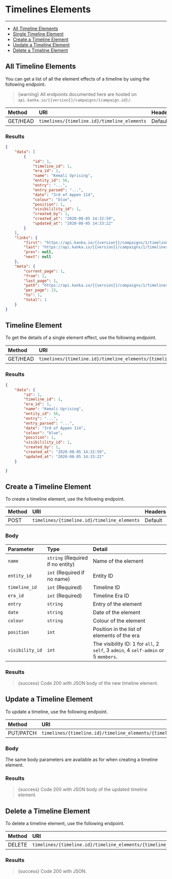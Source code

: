 # Timelines Elements

---

- [All Timeline Elements](#all-timeline-elements)
- [Single Timeline Element](#timeline-element)
- [Create a Timeline Element](#create-timeline-element)
- [Update a Timeline Element](#update-timeline-element)
- [Delete a Timeline Element](#delete-timeline-element)

<a name="all-timeline-elements"></a>
## All Timeline Elements

You can get a list of all the element effects of a timeline by using the following endpoint.

> {warning} All endpoints documented here are hosted on `api.kanka.io/{{version}}/campaigns/{campaign.id}/`.


| Method | URI | Headers |
| :- |   :-   |  :-  |
| GET/HEAD | `timelines/{timeline.id}/timeline_elements` | Default |

### Results
```json
{
    "data": [
        {
            "id": 1,
            "timeline_id": 1,
            "era_id": 1,
            "name": "Kemali Uprising",
            "entity_id": 56,
            "entry": "...",
            "entry_parsed": "...",
            "date": "3rd of Appen 114",
            "colour": "blue",
            "position": 1,
            "visibilility_id": 1,
            "created_by": 1,
            "created_at": "2020-08-05 14:32:59",
            "updated_at": "2020-08-05 14:33:22"
        }
    ],
    "links": {
        "first": "https://api.kanka.io/{{version}}/campaigns/1/timelines/1/timeline_elements?page=1",
        "last": "https://api.kanka.io/{{version}}/campaigns/1/timelines/1/timeline_elements?page=1",
        "prev": null,
        "next": null
    },
    "meta": {
        "current_page": 1,
        "from": 1,
        "last_page": 1,
        "path": "https://api.kanka.io/{{version}}/campaigns/1/timelines/1/timeline_elements",
        "per_page": 15,
        "to": 1,
        "total": 1
    }
}
```


<a name="timeline-element"></a>
## Timeline Element

To get the details of a single element effect, use the following endpoint.

| Method | URI | Headers |
| :- |   :-   |  :-  |
| GET/HEAD | `timelines/{timeline.id}/timeline_elements/{timeline_element.id}` | Default |

### Results
```json
{
    "data": {
        "id": 1,
        "timeline_id": 1,
        "era_id": 1,
        "name": "Kemali Uprising",
        "entity_id": 56,
        "entry": "...",
        "entry_parsed": "...",
        "date": "3rd of Appen 114",
        "colour": "blue",
        "position": 1,
        "visibilility_id": 1,
        "created_by": 1,
        "created_at": "2020-08-05 14:32:59",
        "updated_at": "2020-08-05 14:33:22"
    }

}
```


<a name="create-timeline-element"></a>
## Create a Timeline Element

To create a timeline element, use the following endpoint.

| Method | URI | Headers |
| :- |   :-   |  :-  |
| POST | `timelines/{timeline.id}/timeline_elements` | Default |

### Body

| Parameter | Type | Detail |
| :- |   :-   |  :-  |
| `name` | `string` (Required if no entity) | Name of the element |
| `entity_id` | `int` (Required if no name) | Entity ID |
| `timeline_id` | `int` (Required) | Timeline ID |
| `era_id` | `int` (Required) | Timeline Era ID |
| `entry` | `string` | Entry of the element |
| `date` | `string` | Date of the element |
| `colour` | `string` | Colour of the element |
| `position` | `int` | Position in the list of elements of the era |
| `visibility_id` | `int` | The visibility ID: 1 for `all`, 2 `self`, 3 `admin`, 4 `self-admin` or 5 `members`. |


### Results

> {success} Code 200 with JSON body of the new timeline element.


<a name="update-timeline-element"></a>
## Update a Timeline Element

To update a timeline, use the following endpoint.

| Method | URI | Headers |
| :- |   :-   |  :-  |
| PUT/PATCH | `timelines/{timeline.id}/timeline_elements/{timeline_element.id}` | Default |

### Body

The same body parameters are available as for when creating a timeline element.

### Results

> {success} Code 200 with JSON body of the updated timeline element.


<a name="delete-timeline-element"></a>
## Delete a Timeline Element

To delete a timeline element, use the following endpoint.

| Method | URI | Headers |
| :- |   :-   |  :-  |
| DELETE | `timelines/{timeline.id}/timeline_elements/{timeline_element.id}` | Default |

### Results

> {success} Code 200 with JSON.
